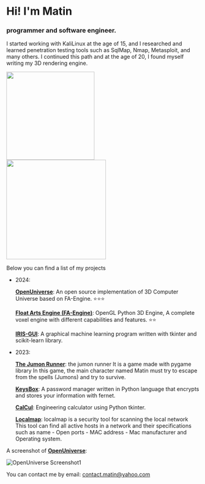# Hi! I'm Matin
### programmer and software engineer.
I started working with KaliLinux at the age of 15, and I researched and learned penetration testing tools such as SqlMap, Nmap, Metasploit, and many others. I continued this path and at the age of 20, I found myself writing my 3D rendering engine.

<a href="https://www.patreon.com/bePatron?u=137227435">
       <img src="https://github.com/user-attachments/assets/a5c7dae4-daf9-45b6-9d63-a57ef9f897b1" style="width:230px;" />
</a>
<br>
<a href="http://www.coffeete.ir/MatinAfzal">
       <img src="http://www.coffeete.ir/images/buttons/lemonchiffon.png" style="width:260px;" />
</a>

Below you can find a list of my projects

- 2024:
  
  [<strong>OpenUniverse</strong>](https://github.com/MatinAfzal/OpenUniverse): An open source implementation of 3D Computer Universe based on FA-Engine. ⭐⭐⭐

  [<strong>Float Arts Engine (FA-Engine)</strong>](https://github.com/MatinAfzal/FloatArtsEngine): OpenGL Python 3D Engine, A complete voxel engine with different capabilities and features. ⭐⭐

  [<strong>IRIS-GUI</strong>](https://github.com/MatinAfzal/IRIS-GUI): A graphical machine learning program written with tkinter and scikit-learn library.
  
- 2023:
  
  [<strong>The Jumon Runner</strong>](https://github.com/MatinAfzal/TheJumonRunner): the jumon runner It is a game made with pygame library In this game, the main character named Matin must try to escape from the spells (Jumons) and try to survive.
  
  [<strong>KeysBox</strong>](https://github.com/MatinAfzal/KeysBox): A password manager written in Python language that encrypts and stores your information with fernet.

  [<strong>CalCul</strong>](https://github.com/MatinAfzal/CalCul): Engineering calculator using Python tkinter.

  [<strong>Localmap</strong>](http://github.com/MatinAfzal/Localmap): localmap is a security tool for scanning the local network This tool can find all active hosts in a network and their specifications such as name - Open ports - MAC address - Mac manufacturer and Operating system.
  








A screenshot of [<strong>OpenUniverse</strong>](https://github.com/MatinAfzal/OpenUniverse):

![OpenUniverse Screenshot1](https://github.com/MatinAfzal/3DICU/assets/128434167/9a1a3d19-8475-4d27-9280-13d635cc2bdd)

You can contact me by email: contact.matin@yahoo.com
